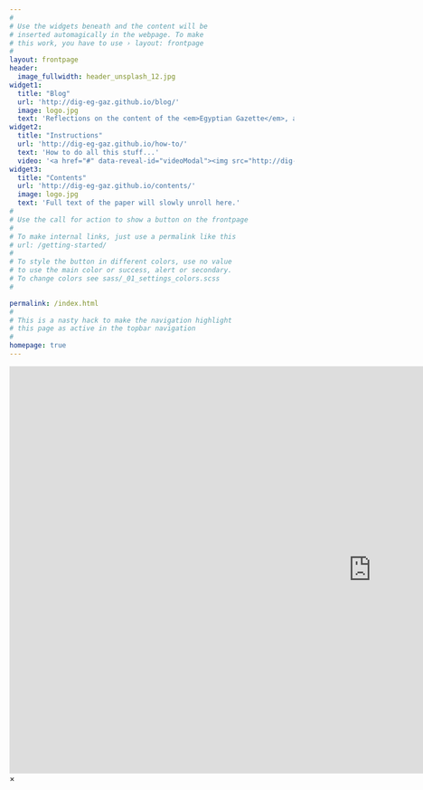 ```yaml
---
#
# Use the widgets beneath and the content will be
# inserted automagically in the webpage. To make
# this work, you have to use › layout: frontpage
#
layout: frontpage
header:
  image_fullwidth: header_unsplash_12.jpg
widget1:
  title: "Blog"
  url: 'http://dig-eg-gaz.github.io/blog/'
  image: logo.jpg
  text: 'Reflections on the content of the <em>Egyptian Gazette</em>, and the work of digitization. Authored by the students in IFS 2116.'
widget2:
  title: "Instructions"
  url: 'http://dig-eg-gaz.github.io/how-to/'
  text: 'How to do all this stuff...'
  video: '<a href="#" data-reveal-id="videoModal"><img src="http://dig-eg-gaz.github.io/images/promo-video.png" width="302" height="182" alt=""/></a>'
widget3:
  title: "Contents"
  url: 'http://dig-eg-gaz.github.io/contents/'
  image: logo.jpg
  text: 'Full text of the paper will slowly unroll here.'
#
# Use the call for action to show a button on the frontpage
#
# To make internal links, just use a permalink like this
# url: /getting-started/
#
# To style the button in different colors, use no value
# to use the main color or success, alert or secondary.
# To change colors see sass/_01_settings_colors.scss
#

permalink: /index.html
#
# This is a nasty hack to make the navigation highlight
# this page as active in the topbar navigation
#
homepage: true
---
```


<div id="videoModal" class="reveal-modal large" data-reveal="">
  <div class="flex-video widescreen vimeo" style="display: block;">
    <iframe width="1280" height="720" src="https://www.youtube.com/embed/n0FEV3pwRII" frameborder="0" allowfullscreen></iframe>
  </div>
  <a class="close-reveal-modal">&#215;</a>
</div>
